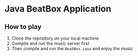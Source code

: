 # Java BeatBox Application

## How to play
1. Clone the repository on your local machine
2. Compile and run the music server first
3. Then compile and run the `BeatBox.java` and enjoy the music
